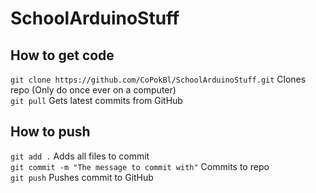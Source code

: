 # SchoolArduinoStuff

## How to get code
`git clone https://github.com/CoPokBl/SchoolArduinoStuff.git` Clones repo (Only do once ever on a computer)  
`git pull` Gets latest commits from GitHub  

## How to push
`git add .` Adds all files to commit  
`git commit -m "The message to commit with"` Commits to repo  
`git push` Pushes commit to GitHub  
